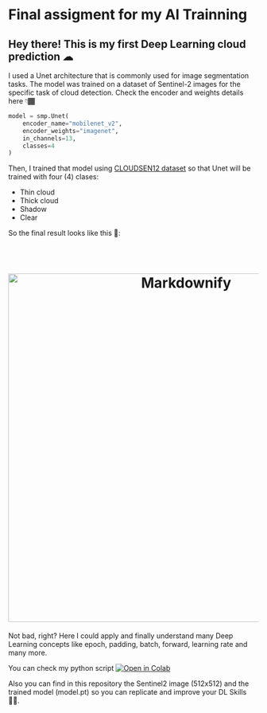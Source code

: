 # Final assigment for my AI Trainning

## Hey there! This is my first Deep Learning cloud prediction ☁

I used a Unet architecture that is commonly used for image segmentation tasks. The model was trained on a dataset of Sentinel-2 images for the specific task of cloud detection. 
Check the encoder and weights details here 👇🏾

``` python
model = smp.Unet(
    encoder_name="mobilenet_v2",
    encoder_weights="imagenet",
    in_channels=13,
    classes=4
)
```

Then, I trained that model using [CLOUDSEN12 dataset](https://cloudsen12.github.io/) so that Unet will be trained with four (4) clases:

- Thin cloud 
- Thick cloud 
- Shadow
- Clear

So the final result looks like this 🥳:
<h1 align="center">
  <br>
  <a href="https://github.com/valeriallactayo/my_dl"><img src="https://github.com/valeriallactayo/my_dl/blob/master/final_result.png" alt="Markdownify" width="700"></a>
</h1>

Not bad, right? Here I could apply and finally understand many Deep Learning concepts like epoch, padding, batch, forward, learning rate and many more.

You can check my python script <a href="https://github.com/valeriallactayo/my_dl/blob/master/dlmodel.ipynb"><img src="https://colab.research.google.com/assets/colab-badge.svg" alt="Open in Colab" title="Open and Execute in Google Colaboratory"></a>
</h1>

Also you can find in this repository the Sentinel2 image (512x512) and the trained model (model.pt) so you can replicate and improve your DL Skills 🙌🏽. 

    
